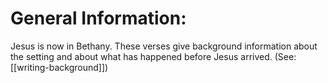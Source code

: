 # General Information:

Jesus is now in Bethany. These verses give background information about the setting and about what has happened before Jesus arrived. (See: [[writing-background]])